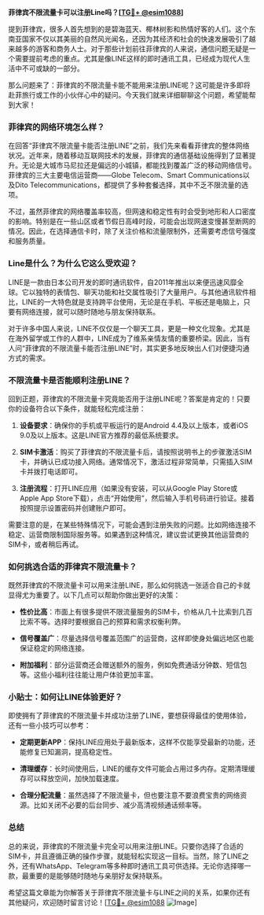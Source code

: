 **菲律宾不限流量卡可以注册Line吗？[[TG💪+ @esim1088](https://t.me/s/esim1088)]**

提到菲律宾，很多人首先想到的是碧海蓝天、椰林树影和热情好客的人们。这个东南亚国家不仅以其美丽的自然风光闻名，还因为其经济和社会的快速发展吸引了越来越多的游客和商务人士。对于那些计划前往菲律宾的人来说，通信问题无疑是一个需要提前考虑的重点。尤其是像LINE这样的即时通讯工具，已经成为现代人生活中不可或缺的一部分。

那么问题来了：菲律宾的不限流量卡能不能用来注册LINE呢？这可能是许多即将赴菲旅行或工作的小伙伴心中的疑问。今天我们就来详细聊聊这个问题，希望能帮到大家！

### 菲律宾的网络环境怎么样？

在回答“菲律宾不限流量卡能否注册LINE”之前，我们先来看看菲律宾的整体网络状况。近年来，随着移动互联网技术的发展，菲律宾的通信基础设施得到了显著提升。无论是大城市马尼拉还是偏远的小城镇，都能找到覆盖广泛的移动网络信号。菲律宾的三大主要电信运营商——Globe Telecom、Smart Communications以及Dito Telecommunications，都提供了多种套餐选择，其中不乏不限流量的选项。

不过，虽然菲律宾的网络覆盖率较高，但网速和稳定性有时会受到地形和人口密度的影响。特别是在一些山区或者节假日高峰时段，可能会出现网速变慢甚至断网的情况。因此，在选择通信卡时，除了关注价格和流量限制外，还需要考虑信号强度和服务质量。

### Line是什么？为什么它这么受欢迎？

LINE是一款由日本公司开发的即时通讯软件，自2011年推出以来便迅速风靡全球。它以独特的表情包、聊天功能和社交属性吸引了大量用户。与其他通讯软件相比，LINE的一大特色就是支持跨平台使用，无论是在手机、平板还是电脑上，只要有网络连接，就可以随时随地与朋友保持联系。

对于许多中国人来说，LINE不仅仅是一个聊天工具，更是一种文化现象。尤其是在海外留学或工作的人群中，LINE成为了维系亲情友情的重要桥梁。因此，当有人问“菲律宾的不限流量卡能否注册LINE”时，其实更多地反映出人们对便捷沟通方式的需求。

### 不限流量卡是否能顺利注册LINE？

回到正题，菲律宾的不限流量卡究竟能否用于注册LINE呢？答案是肯定的！只要你的设备符合以下条件，就能轻松完成注册：

1. **设备要求**：确保你的手机或平板运行的是Android 4.4及以上版本，或者iOS 9.0及以上版本。这是LINE官方推荐的最低系统要求。
   
2. **SIM卡激活**：购买了菲律宾的不限流量卡后，请按照说明书上的步骤激活SIM卡，并确认已成功接入网络。通常情况下，激活过程非常简单，只需插入SIM卡并拨打电话即可。

3. **注册流程**：打开LINE应用（如果没有安装，可以从Google Play Store或Apple App Store下载），点击“开始使用”，然后输入手机号码进行验证。接着按照提示设置密码并创建账户即可。

需要注意的是，在某些特殊情况下，可能会遇到注册失败的问题。比如网络连接不稳定、运营商限制国际服务等。如果遇到这种情况，建议尝试更换其他运营商的SIM卡，或者稍后再试。

### 如何挑选合适的菲律宾不限流量卡？

既然菲律宾的不限流量卡可以用来注册LINE，那么如何挑选一张适合自己的卡就显得尤为重要了。以下几点可以帮助你做出更好的决策：

- **性价比高**：市面上有很多提供不限流量服务的SIM卡，价格从几十比索到几百比索不等。选择时要根据自己的预算和需求权衡利弊。
  
- **信号覆盖广**：尽量选择信号覆盖范围广的运营商，这样即使身处偏远地区也能保证稳定的网络连接。

- **附加福利**：部分运营商还会赠送额外的服务，例如免费通话分钟数、短信包等。这些小福利往往能让用户体验更加丰富。

### 小贴士：如何让LINE体验更好？

即使拥有了菲律宾的不限流量卡并成功注册了LINE，要想获得最佳的使用体验，还有一些小技巧可以参考：

- **定期更新APP**：保持LINE应用处于最新版本，这样不仅能享受最新的功能，还能修复已知漏洞，提高稳定性。

- **清理缓存**：长时间使用后，LINE的缓存文件可能会占用过多内存。定期清理缓存可以释放空间，加快加载速度。

- **合理分配流量**：虽然选择了不限流量卡，但也要注意不要浪费宝贵的网络资源。比如关闭不必要的后台同步、减少高清视频通话频率等。

### 总结

总的来说，菲律宾的不限流量卡完全可以用来注册LINE。只要你选择了合适的SIM卡，并且遵循正确的操作步骤，就能轻松实现这一目标。当然，除了LINE之外，还有WhatsApp、Telegram等多种即时通讯工具可供选择。无论你选择哪一款，最重要的是能够随时随地与亲朋好友保持联系。

希望这篇文章能为你解答关于菲律宾不限流量卡与LINE之间的关系，如果你还有其他疑问，欢迎随时留言讨论！[[TG💪+ @esim1088](https://t.me/s/esim1088) ![Image](https://i.postimg.cc/4NQfJmqS/Snipaste-2025-05-13-00-14-12.png)]